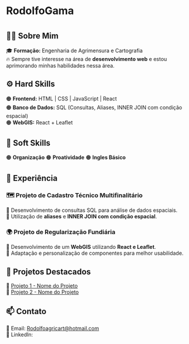 # RodolfoGama
# 
## 🧑‍💻 Sobre Mim  
🎓 **Formação:** Engenharia de Agrimensura e Cartografia  
🔥 Sempre tive interesse na área de **desenvolvimento web** e estou aprimorando minhas habilidades nessa área.  

## ⚙️ Hard Skills
🟠 **Frontend:** HTML | CSS | JavaScript | React  
🟠 **Banco de Dados:** SQL (Consultas, Aliases, INNER JOIN com condição espacial)  
🟠 **WebGIS:** React + Leaflet  

## 🧑 Soft Skills
🟠 **Organização** 
🟠 **Proatividade**
🟠 **Ingles Básico**



## 💼 Experiência  
### 🗺️ **Projeto de Cadastro Técnico Multifinalitário**  
🔸 Desenvolvimento de consultas SQL para análise de dados espaciais.  
🔸 Utilização de **aliases** e **INNER JOIN com condição espacial**.  

### 🌍 **Projeto de Regularização Fundiária**  
🔸 Desenvolvimento de um **WebGIS** utilizando **React e Leaflet**.  
🔸 Adaptação e personalização de componentes para melhor usabilidade.  

## 📂 Projetos Destacados  
🔹 [Projeto 1 - Nome do Projeto](#)  
🔹 [Projeto 2 - Nome do Projeto](#)  

## 📫 Contato  
📧 Email: Rodolfoagricart@hotmail.com  
🔗 LinkedIn:   
